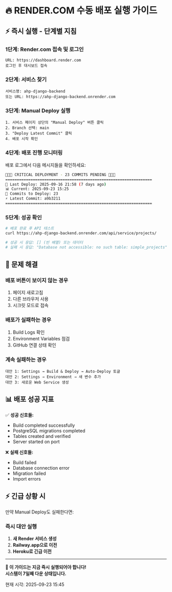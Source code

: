 # 🔥 RENDER.COM 수동 배포 실행 가이드

## ⚡ 즉시 실행 - 단계별 지침

### 1단계: Render.com 접속 및 로그인
```
URL: https://dashboard.render.com
로그인 후 대시보드 접속
```

### 2단계: 서비스 찾기
```
서비스명: ahp-django-backend
또는 URL: https://ahp-django-backend.onrender.com
```

### 3단계: Manual Deploy 실행
```
1. 서비스 페이지 상단의 "Manual Deploy" 버튼 클릭
2. Branch 선택: main
3. "Deploy Latest Commit" 클릭
4. 배포 시작 확인
```

### 4단계: 배포 진행 모니터링
배포 로그에서 다음 메시지들을 확인하세요:

```bash
🚨🚨🚨 CRITICAL DEPLOYMENT - 23 COMMITS PENDING 🚨🚨🚨
================================================================
📅 Last Deploy: 2025-09-16 21:58 (7 days ago)
📊 Current: 2025-09-23 15:25
🔄 Commits to Deploy: 23
⚡ Latest Commit: a9b3211
================================================================
```

### 5단계: 성공 확인
```bash
# 배포 완료 후 API 테스트
curl https://ahp-django-backend.onrender.com/api/service/projects/

# 성공 시 응답: [] (빈 배열) 또는 데이터
# 실패 시 응답: "Database not accessible: no such table: simple_projects"
```

## 🔧 문제 해결

### 배포 버튼이 보이지 않는 경우
1. 페이지 새로고침
2. 다른 브라우저 사용
3. 시크릿 모드로 접속

### 배포가 실패하는 경우
1. Build Logs 확인
2. Environment Variables 점검
3. GitHub 연결 상태 확인

### 계속 실패하는 경우
```
대안 1: Settings → Build & Deploy → Auto-Deploy 토글
대안 2: Settings → Environment → 새 변수 추가
대안 3: 새로운 Web Service 생성
```

## 📊 배포 성공 지표

✅ **성공 신호들:**
- Build completed successfully
- PostgreSQL migrations completed  
- Tables created and verified
- Server started on port

❌ **실패 신호들:**
- Build failed
- Database connection error
- Migration failed
- Import errors

## ⚡ 긴급 상황 시

만약 Manual Deploy도 실패한다면:

### 즉시 대안 실행
1. **새 Render 서비스 생성**
2. **Railway.app으로 이전**  
3. **Heroku로 긴급 이전**

---

**🚨 이 가이드는 지금 즉시 실행되어야 합니다!**  
**시스템이 7일째 다운 상태입니다.**

현재 시각: 2025-09-23 15:45